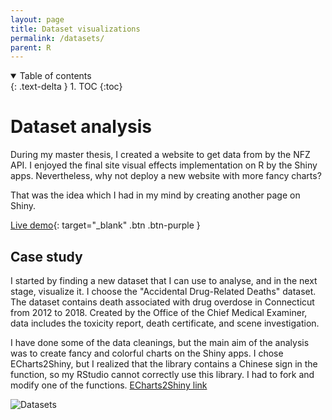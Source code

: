 ```yaml
---
layout: page
title: Dataset visualizations
permalink: /datasets/
parent: R
---
```


<details open markdown="block">
  <summary>
    Table of contents
  </summary>
  {: .text-delta }
1. TOC
{:toc}
</details>

# Dataset analysis
During my master thesis, I created a website to get data from by the NFZ API. I enjoyed the final site visual effects implementation on R by the Shiny apps. Nevertheless, why not deploy a new website with more fancy charts?

That was the idea which I had in my mind by creating another page on Shiny.

[Live demo](https://kamil-kandzia.shinyapps.io/datasets/){: target="_blank" .btn .btn-purple }

## Case study
I started by finding a new dataset that I can use to analyse, and in the next stage, visualize it. I choose the "Accidental Drug-Related Deaths" dataset. The dataset contains death associated with drug overdose in Connecticut from 2012 to 2018. Created by the Office of the Chief Medical Examiner, data includes the toxicity report, death certificate, and scene investigation.

I have done some of the data cleanings, but the main aim of the analysis was to create fancy and colorful charts on the Shiny apps. I chose ECharts2Shiny, but I realized that the library contains a Chinese sign in the function, so my RStudio cannot correctly use this library. I had to fork and modify one of the functions. [ECharts2Shiny link](https://github.com/KamilKandzia/ECharts2Shiny)

![Datasets]({{site.url}}/assets/images/datasets_files/datasets.gif)